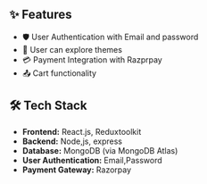 
## ✨ Features
- 🛡️ User Authentication with Email and password
- 🎨 User can explore themes
- 💳 Payment Integration with Razprpay
- 📤 Cart functionality

## 🛠️ Tech Stack

- **Frontend:** React.js, Reduxtoolkit
- **Backend:** Node,js, express
- **Database:** MongoDB (via MongoDB Atlas)
- **User Authentication:** Email,Password
- **Payment Gateway:** Razorpay
